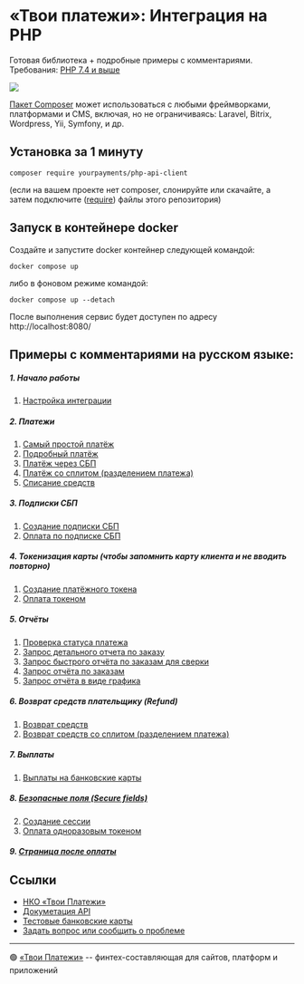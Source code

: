 # «Твои платежи»: Интеграция на PHP
Готовая библиотека + подробные примеры с комментариями. Требования: [PHP 7.4 и выше](https://github.com/yourpayments/php-api-client/blob/main/composer.json)

![](https://repository-images.githubusercontent.com/638835276/2067d028-b541-4355-b069-3c12c8a28042)

[Пакет Composer](https://packagist.org/packages/yourpayments/php-api-client) может 
использоваться с любыми фреймворками, платформами и CMS, включая, но не ограничиваясь: Laravel, Bitrix, Wordpress, Yii, Symfony, и др.

## Установка за 1 минуту
```shell
composer require yourpayments/php-api-client
```
(если на вашем проекте нет composer, слонируйте или скачайте, а затем подключите ([require](https://www.php.net/manual/ru/function.require.php)) файлы этого репозитория)

## Запуск в контейнере docker
Создайте и запустите docker контейнер следующей командой:
```shell
docker compose up
```
либо в фоновом режиме командой:
```shell
docker compose up --detach
```
После выполнения сервис будет доступен по адресу http://localhost:8080/
 
## Примеры с комментариями на русском языке:
##### 1. Начало работы
1. [Настройка интеграции](src/Examples/start.php)


##### 2. Платежи
1. [Cамый простой платёж](src/Examples/simpleGetPaymentLink.php)
2. [Подробный платёж](src/Examples/getPaymentLink.php)
3. [Платёж через СБП](src/Examples/getFasterPayment.php)
4. [Платёж со сплитом (разделением платежа)](src/Examples/getPaymentLinkMarketplace.php)
5. [Списание средств](src/Examples/paymentCapture.php)

##### 3. Подписки СБП  
1. [Создание подписки СБП](src/Examples/getBindingFasterPayment.php)
2. [Оплата по подписке СБП](src/Examples/paymentByFasterBinding.php)
   
##### 4. Токенизация карты (чтобы запомнить карту клиента и не вводить повторно)
1. [Создание платёжного токена ](src/Examples/getToken.php)
2. [Оплата токеном](src/Examples/paymentByToken.php)
  
##### 5. Отчёты
1. [Проверка статуса платежа](src/Examples/paymentGetStatus.php)
2. [Запрос детального отчета по заказу](src/Examples/getReportOrderDetails.php)
3. [Запрос быстрого отчёта по заказам для сверки](src/Examples/getReportOrder.php)
4. [Запрос отчёта по заказам](src/Examples/getReportGeneral.php)
5. [Запрос отчёта в виде графика](src/Examples/getReportChart.php)

##### 6. Возврат средств плательщику (Refund)
1. [Возврат средств](src/Examples/paymentRefund.php)
2. [Возврат средств со сплитом (разделением платежа)](src/Examples/paymentRefundMarketplace.php)

##### 7. Выплаты
1. [Выплаты на банковские карты](src/Examples/payoutCreate.php)

##### 8. [Безопасные поля (Secure fields)](src/Examples/secureFields.php)
2. [Создание сессии](src/Examples/getSession.php)
3. [Оплата одноразовым токеном](src/Examples/oneTimeTokenPayment.php)

##### 9. [Страница после оплаты](src/Examples/returnPage.php)

## Ссылки
- [НКО «Твои Платежи»](https://YPMN.ru/)
- [Докуметация API](https://ypmn.ru/ru/documentation/)
- [Тестовые банковские карты](https://ypmn.ru/ru/documentation/#tag/testing)
- [Задать вопрос или сообщить о проблеме](https://github.com/yourpayments/php-api-client/issues/new)

-------------
🟢 [«Твои Платежи»](https://YPMN.ru/ "Платёжная система для сайтов, платформ и приложений") -- финтех-составляющая для сайтов, платформ и приложений
